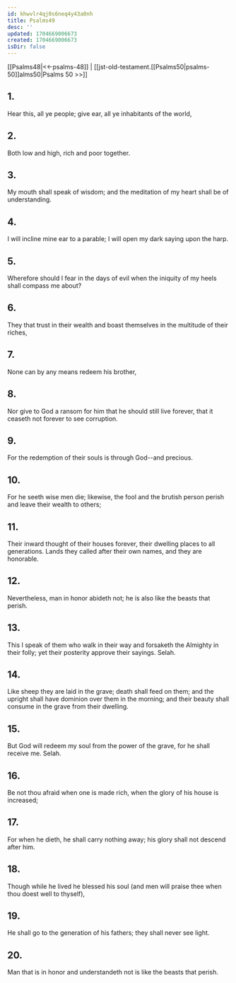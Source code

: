 ```yaml
---
id: khwvlr4qj0s6neq4y43a0nh
title: Psalms49
desc: ''
updated: 1704669006673
created: 1704669006673
isDir: false
---
```

[[Psalms48|<<-psalms-48]] | [[jst-old-testament.[[Psalms50|psalms-50]]alms50|Psalms 50 >>]]
## 1.
Hear this, all ye people; give ear, all ye inhabitants of the world,
## 2.
Both low and high, rich and poor together.
## 3.
My mouth shall speak of wisdom; and the meditation of my heart shall be of understanding.
## 4.
I will incline mine ear to a parable; I will open my dark saying upon the harp.
## 5.
Wherefore should I fear in the days of evil when the iniquity of my heels shall compass me about?
## 6.
They that trust in their wealth and boast themselves in the multitude of their riches,
## 7.
None can by any means redeem his brother,
## 8.
Nor give to God a ransom for him that he should still live forever, that it ceaseth not forever to see corruption.
## 9.
For the redemption of their souls is through God\--and precious.
## 10.
For he seeth wise men die; likewise, the fool and the brutish person perish and leave their wealth to others;
## 11.
Their inward thought of their houses forever, their dwelling places to all generations. Lands they called after their own names, and they are honorable.
## 12.
Nevertheless, man in honor abideth not; he is also like the beasts that perish.
## 13.
This I speak of them who walk in their way and forsaketh the Almighty in their folly; yet their posterity approve their sayings. Selah.
## 14.
Like sheep they are laid in the grave; death shall feed on them; and the upright shall have dominion over them in the morning; and their beauty shall consume in the grave from their dwelling.
## 15.
But God will redeem my soul from the power of the grave, for he shall receive me. Selah.
## 16.
Be not thou afraid when one is made rich, when the glory of his house is increased;
## 17.
For when he dieth, he shall carry nothing away; his glory shall not descend after him.
## 18.
Though while he lived he blessed his soul (and men will praise thee when thou doest well to thyself),
## 19.
He shall go to the generation of his fathers; they shall never see light.
## 20.
Man that is in honor and understandeth not is like the beasts that perish.

